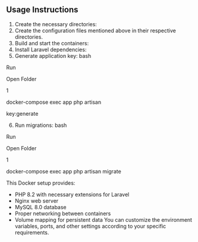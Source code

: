 ## Usage Instructions
1. Create the necessary directories:
2. Create the configuration files mentioned above in their respective directories.
3. Build and start the containers:
4. Install Laravel dependencies:
5. Generate application key:
bash

Run

Open Folder

1

docker-compose exec app php artisan

key:generate

6. Run migrations:
bash

Run

Open Folder

1

docker-compose exec app php artisan migrate

This Docker setup provides:

- PHP 8.2 with necessary extensions for Laravel
- Nginx web server
- MySQL 8.0 database
- Proper networking between containers
- Volume mapping for persistent data
You can customize the environment variables, ports, and other settings according to your specific requirements.